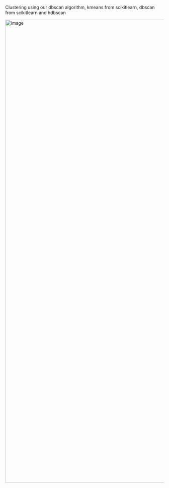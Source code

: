Clustering using our dbscan algorithm, kmeans from scikitlearn, dbscan from scikitlearn and hdbscan

<img width="1468" alt="image" src="https://github.com/user-attachments/assets/6fcd7fc2-23ee-42d5-8cc9-4d00952e8e57">
